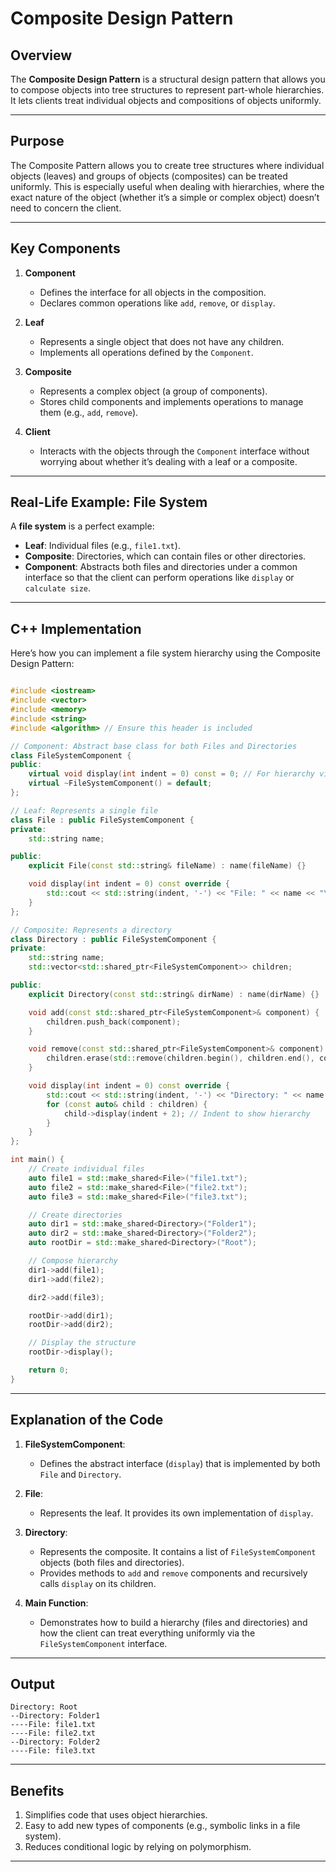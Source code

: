 # Composite Design Pattern

## Overview

The **Composite Design Pattern** is a structural design pattern that allows you to compose objects into tree structures to represent part-whole hierarchies. It lets clients treat individual objects and compositions of objects uniformly.

---

## Purpose

The Composite Pattern allows you to create tree structures where individual objects (leaves) and groups of objects (composites) can be treated uniformly. This is especially useful when dealing with hierarchies, where the exact nature of the object (whether it’s a simple or complex object) doesn’t need to concern the client.

---

## Key Components

1. **Component**
   - Defines the interface for all objects in the composition.
   - Declares common operations like `add`, `remove`, or `display`.

2. **Leaf**
   - Represents a single object that does not have any children.
   - Implements all operations defined by the `Component`.

3. **Composite**
   - Represents a complex object (a group of components).
   - Stores child components and implements operations to manage them (e.g., `add`, `remove`).

4. **Client**
   - Interacts with the objects through the `Component` interface without worrying about whether it’s dealing with a leaf or a composite.

---

## Real-Life Example: File System

A **file system** is a perfect example:
- **Leaf**: Individual files (e.g., `file1.txt`).
- **Composite**: Directories, which can contain files or other directories.
- **Component**: Abstracts both files and directories under a common interface so that the client can perform operations like `display` or `calculate size`.

---

## C++ Implementation

Here’s how you can implement a file system hierarchy using the Composite Design Pattern:

```cpp

#include <iostream>
#include <vector>
#include <memory>
#include <string>
#include <algorithm> // Ensure this header is included

// Component: Abstract base class for both Files and Directories
class FileSystemComponent {
public:
    virtual void display(int indent = 0) const = 0; // For hierarchy visualization
    virtual ~FileSystemComponent() = default;
};

// Leaf: Represents a single file
class File : public FileSystemComponent {
private:
    std::string name;

public:
    explicit File(const std::string& fileName) : name(fileName) {}

    void display(int indent = 0) const override {
        std::cout << std::string(indent, '-') << "File: " << name << "\n";
    }
};

// Composite: Represents a directory
class Directory : public FileSystemComponent {
private:
    std::string name;
    std::vector<std::shared_ptr<FileSystemComponent>> children;

public:
    explicit Directory(const std::string& dirName) : name(dirName) {}

    void add(const std::shared_ptr<FileSystemComponent>& component) {
        children.push_back(component);
    }

    void remove(const std::shared_ptr<FileSystemComponent>& component) {
        children.erase(std::remove(children.begin(), children.end(), component), children.end());
    }

    void display(int indent = 0) const override {
        std::cout << std::string(indent, '-') << "Directory: " << name << "\n";
        for (const auto& child : children) {
            child->display(indent + 2); // Indent to show hierarchy
        }
    }
};

int main() {
    // Create individual files
    auto file1 = std::make_shared<File>("file1.txt");
    auto file2 = std::make_shared<File>("file2.txt");
    auto file3 = std::make_shared<File>("file3.txt");

    // Create directories
    auto dir1 = std::make_shared<Directory>("Folder1");
    auto dir2 = std::make_shared<Directory>("Folder2");
    auto rootDir = std::make_shared<Directory>("Root");

    // Compose hierarchy
    dir1->add(file1);
    dir1->add(file2);

    dir2->add(file3);

    rootDir->add(dir1);
    rootDir->add(dir2);

    // Display the structure
    rootDir->display();

    return 0;
}

```

---

## Explanation of the Code

1. **FileSystemComponent**: 
   - Defines the abstract interface (`display`) that is implemented by both `File` and `Directory`.

2. **File**:
   - Represents the leaf. It provides its own implementation of `display`.

3. **Directory**:
   - Represents the composite. It contains a list of `FileSystemComponent` objects (both files and directories).
   - Provides methods to `add` and `remove` components and recursively calls `display` on its children.

4. **Main Function**:
   - Demonstrates how to build a hierarchy (files and directories) and how the client can treat everything uniformly via the `FileSystemComponent` interface.

---

## Output

```
Directory: Root
--Directory: Folder1
----File: file1.txt
----File: file2.txt
--Directory: Folder2
----File: file3.txt
```

---

## Benefits

1. Simplifies code that uses object hierarchies.
2. Easy to add new types of components (e.g., symbolic links in a file system).
3. Reduces conditional logic by relying on polymorphism.

---
